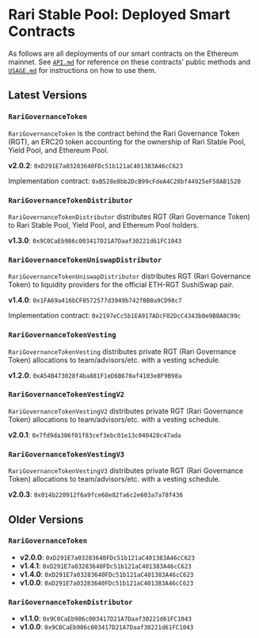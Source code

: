 # Rari Stable Pool: Deployed Smart Contracts

As follows are all deployments of our smart contracts on the Ethereum mainnet. See [`API.md`](API.md) for reference on these contracts' public methods and [`USAGE.md`](USAGE.md) for instructions on how to use them.

## Latest Versions

### `RariGovernanceToken`

`RariGovernanceToken` is the contract behind the Rari Governance Token (RGT), an ERC20 token accounting for the ownership of Rari Stable Pool, Yield Pool, and Ethereum Pool.

**v2.0.2**: `0xD291E7a03283640FDc51b121aC401383A46cC623`

Implementation contract: `0xB528e8bb2DcB99cFdeA4C28bf44925eF58AB1520`

### `RariGovernanceTokenDistributor`

`RariGovernanceTokenDistributor` distributes RGT (Rari Governance Token) to Rari Stable Pool, Yield Pool, and Ethereum Pool holders.

**v1.3.0**: `0x9C0CaEb986c003417D21A7Daaf30221d61FC1043`

### `RariGovernanceTokenUniswapDistributor`

`RariGovernanceTokenUniswapDistributor` distributes RGT (Rari Governance Token) to liquidity providers for the official ETH-RGT SushiSwap pair.

**v1.4.0**: `0x1FA69a416bCF8572577d3949b742fBB0a9CD98c7`

Implementation contract: `0x2197eCc5b1EA917ADcF02DcC4343b0e9B8A8C99c`

### `RariGovernanceTokenVesting`

`RariGovernanceTokenVesting` distributes private RGT (Rari Governance Token) allocations to team/advisors/etc. with a vesting schedule.

**v1.2.0**: `0xA54B473028f4ba881F1eD6B670af4103e8F9B98a`

### `RariGovernanceTokenVestingV2`

`RariGovernanceTokenVestingV2` distributes private RGT (Rari Governance Token) allocations to team/advisors/etc. with a vesting schedule.

**v2.0.1**: `0x7fd9da386f01f83cef3ebc01e13c040428c47ada`

### `RariGovernanceTokenVestingV3`

`RariGovernanceTokenVestingV3` distributes private RGT (Rari Governance Token) allocations to team/advisors/etc. with a vesting schedule.

**v2.0.3**: `0x014b220912f6a9fce68e82fa6c2e603a7a78f436`

## Older Versions

### `RariGovernanceToken`

* **v2.0.0**: `0xD291E7a03283640FDc51b121aC401383A46cC623`
* **v1.4.1**: `0xD291E7a03283640FDc51b121aC401383A46cC623`
* **v1.4.0**: `0xD291E7a03283640FDc51b121aC401383A46cC623`
* **v1.0.0**: `0xD291E7a03283640FDc51b121aC401383A46cC623`

### `RariGovernanceTokenDistributor`

* **v1.1.0**: `0x9C0CaEb986c003417D21A7Daaf30221d61FC1043`
* **v1.0.0**: `0x9C0CaEb986c003417D21A7Daaf30221d61FC1043`
